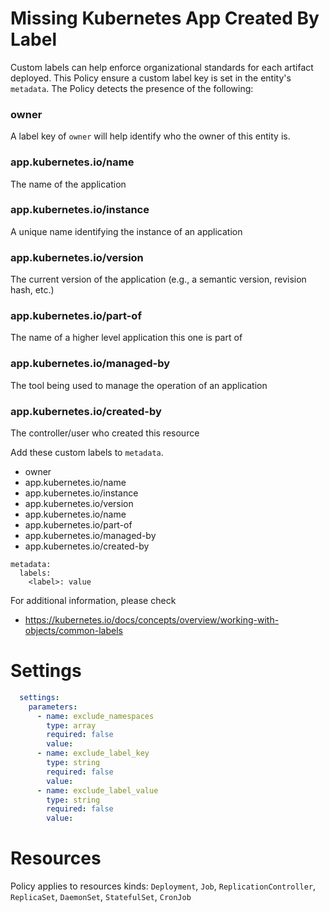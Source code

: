 # Missing Kubernetes App Created By Label

Custom labels can help enforce organizational standards for each artifact deployed. This Policy ensure a custom label key is set in the entity's `metadata`. The Policy detects the presence of the following: 

### owner
A label key of `owner` will help identify who the owner of this entity is. 

### app.kubernetes.io/name
The name of the application	

### app.kubernetes.io/instance
A unique name identifying the instance of an application	  

### app.kubernetes.io/version
The current version of the application (e.g., a semantic version, revision hash, etc.)

### app.kubernetes.io/part-of
The name of a higher level application this one is part of	

### app.kubernetes.io/managed-by
The tool being used to manage the operation of an application	

### app.kubernetes.io/created-by
The controller/user who created this resource	


Add these custom labels to `metadata`.
* owner
* app.kubernetes.io/name
* app.kubernetes.io/instance
* app.kubernetes.io/version
* app.kubernetes.io/name
* app.kubernetes.io/part-of
* app.kubernetes.io/managed-by
* app.kubernetes.io/created-by

```
metadata:
  labels:
    <label>: value
```  
For additional information, please check
* https://kubernetes.io/docs/concepts/overview/working-with-objects/common-labels 


# Settings
```yaml
  settings:
    parameters:
      - name: exclude_namespaces
        type: array
        required: false
        value:
      - name: exclude_label_key
        type: string
        required: false
        value:
      - name: exclude_label_value
        type: string
        required: false
        value:
```

# Resources
Policy applies to resources kinds:
`Deployment`, `Job`, `ReplicationController`, `ReplicaSet`, `DaemonSet`, `StatefulSet`, `CronJob`
